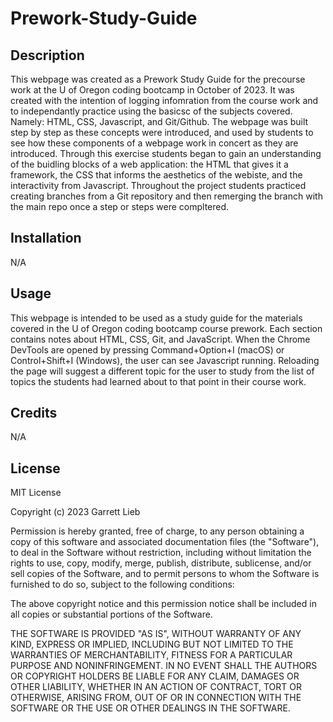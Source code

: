 # Prework-Study-Guide

## Description

This webpage was created as a Prework Study Guide for the precourse work at the U of Oregon coding bootcamp in October of 2023. It was created with the intention of logging infomration from the course work and to independantly practice using the basicsc of the subjects covered. Namely: HTML, CSS, Javascript, and Git/Github. The webpage was built step by step as these concepts were introduced, and used by students to see how these components of a webpage work in concert as they are introduced. Through this exercise students began to gain an understanding of the buidling blocks of a web application: the HTML that gives it a framework, the CSS that informs the aesthetics of the webiste, and the interactivity from Javascript. Throughout the project students practiced creating branches from a Git repository and then remerging the branch with the main repo once a step or steps were compltered. 


## Installation

N/A


## Usage

This webpage is intended to be used as a study guide for the materials covered in the U of Oregon coding bootcamp course prework. Each section contains notes about HTML, CSS, Git, and JavaScript. When the Chrome DevTools are opened by pressing Command+Option+I (macOS) or Control+Shift+I (Windows), the user can see Javascript running. Reloading the page will suggest a different topic for the user to study from the list of topics the students had learned about to that point in their course work. 


## Credits

N/A


## License

MIT License

Copyright (c) 2023 Garrett Lieb

Permission is hereby granted, free of charge, to any person obtaining a copy
of this software and associated documentation files (the "Software"), to deal
in the Software without restriction, including without limitation the rights
to use, copy, modify, merge, publish, distribute, sublicense, and/or sell
copies of the Software, and to permit persons to whom the Software is
furnished to do so, subject to the following conditions:

The above copyright notice and this permission notice shall be included in all
copies or substantial portions of the Software.

THE SOFTWARE IS PROVIDED "AS IS", WITHOUT WARRANTY OF ANY KIND, EXPRESS OR
IMPLIED, INCLUDING BUT NOT LIMITED TO THE WARRANTIES OF MERCHANTABILITY,
FITNESS FOR A PARTICULAR PURPOSE AND NONINFRINGEMENT. IN NO EVENT SHALL THE
AUTHORS OR COPYRIGHT HOLDERS BE LIABLE FOR ANY CLAIM, DAMAGES OR OTHER
LIABILITY, WHETHER IN AN ACTION OF CONTRACT, TORT OR OTHERWISE, ARISING FROM,
OUT OF OR IN CONNECTION WITH THE SOFTWARE OR THE USE OR OTHER DEALINGS IN THE
SOFTWARE.